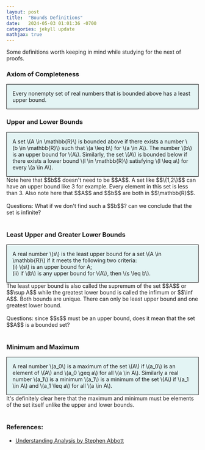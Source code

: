 ```yaml
---
layout: post
title:  "Bounds Definitions"
date:   2024-05-03 01:01:36 -0700
categories: jekyll update
mathjax: true
---
```

Some definitions worth keeping in mind while studying for the next of proofs.
<br>
<!------------------------------------------------------------------------------------>
<h3>Axiom of Completeness</h3>
<div style="background-color: #E3F4F4; padding: 15px 15px 15px 15px; border:1px solid black;">
  Every nonempty set of real numbers that is bounded above has a least upper bound.
</div>
<!------------------------------------------------------------------------------------>
<h3>Upper and Lower Bounds</h3>
<div style="background-color: #E3F4F4; padding: 15px 15px 15px 15px; border:1px solid black;">
  A set \(A \in \mathbb{R}\) is bounded above if there exists a number \(b \in \mathbb{R}\) such that \(a \leq b\) for \(a \in A\). The number \(b\) is an upper bound for \(A\). Similarly, the set \(A\) is bounded below if there exists a lower bound \(l \in \mathbb{R}\) satisfying \(l \leq a\) for every \(a \in A\).
</div>
Note here that $$b$$ doesn't need to be $$A$$. A set like $$\{1,2\}$$ can have an upper bound like 3 for example. Every element in this set is less than 3. Also note here that $$A$$ and $$b$$ are both in $$\mathbb{R}$$. 
<br><br>
Questions: What if we don't find such a $$b$$? can we conclude that the set is infinite?
<br>
<br>
<!------------------------------------------------------------------------------------>
<h3>Least Upper and Greater Lower Bounds</h3>
<div style="background-color: #E3F4F4; padding: 15px 15px 15px 15px; border:1px solid black;">
  A real number \(s\) is the least upper bound for a set \(A \in \mathbb{R}\) if it meets the following two criteria:<br>(i) \(s\) is an upper bound for A; <br>(ii) if \(b\) is any upper bound for \(A\), then \(s \leq b\).
</div>
The least upper bound is also called the supremum of the set $$A$$ or $$\sup A$$ while the greatest lower bound is called the infimum or $$\inf A$$. Both bounds are unique. There can only be least upper bound and one greatest lower bound. 
<br><br>
Questions: since $$s$$ must be an upper bound, does it mean that the set $$A$$ is a bounded set?
<br>
<br>
<!------------------------------------------------------------------------------------>
<h3>Minimum and Maximum</h3>
<div style="background-color: #E3F4F4; padding: 15px 15px 15px 15px; border:1px solid black;">
  A real number \(a_0\) is a maximum of the set \(A\) if \(a_0\) is an element of \(A\) and \(a_0 \geq a\) for all \(a \in A\). Similarly a real number \(a_1\) is a minimum \(a_1\) is a minimum of the set \(A\) if \(a_1 \in A\) and \(a_1 \leq a\) for all \(a \in A\).
</div>
It's definitely clear here that the maximum and minimum must be elements of the set itself unlike the upper and lower bounds.
<br>
<br>
<!------------------------------------------------------------------------------------>
<h3>References:</h3>
<ul>
<li><a href="https://www.amazon.com/Understanding-Analysis-Undergraduate-Texts-Mathematics/dp/1493927116">Understanding Analysis by Stephen Abbott</a></li>
</ul>